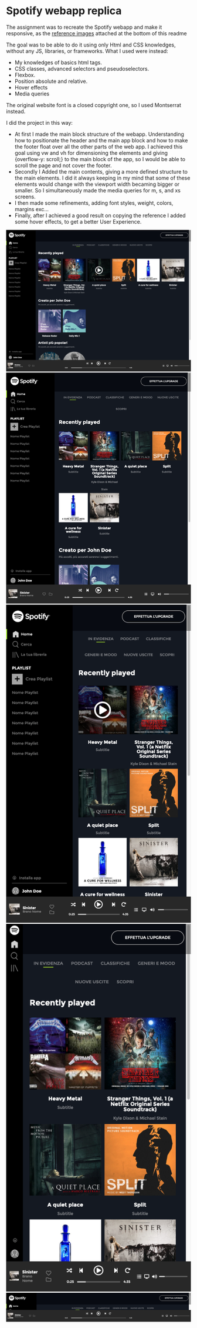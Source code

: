 # Spotify webapp replica

<p>The assignment was to recreate the Spotify webapp and make it responsive, as the <a href="#ref-image">reference images</a> attached at the bottom of this readme </p>

<p>The goal was to be able to do it using only Html and CSS knowledges, without any JS, libraries, or frameworks.
What I used were instead: 
<ul>
    <li>
        My knowledges of basics html tags.
    </li>
    <li>
        CSS classes, advanced selectors and pseudoselectors.
    </li>
    <li>
        Flexbox.
    </li>
    <li>
        Position absolute and relative.
    </li>
    <li>
        Hover effects
    </li>
    <li>
        Media queries
    </li>
</ul>
 
The original website font is a closed copyright one, so I used Montserrat instead.

I did the project in this way:

<ul>
    <li>
        At first I made the main block structure of the webapp. Understanding how to positionate the header and the main app block and how to make the footer float over all the other parts of the web app. I achieved this goal using vw and vh for dimensioning the elements and giving {overflow-y: scroll;} to the main block of the app, so I would be able to scroll the page and not cover the footer.
    </li>
    <li>
        Secondly I Added the main contents, giving a more defined structure to the main elements.
        I did it always keeping in my mind that some of these elements would change with the viewport width becaming bigger or smaller.
        So I simultaneously made the media queries for m, s, and xs screens.
    </li>
    <li>
        I then made some refinements, adding font styles, weight, colors, margins exc...
    </li>
    <li>
        Finally, after I achieved a good result on copying the reference I added some hover effects, to get a better User Experience.
    </li>
</ul>

 </p>

<section id="ref-image">
<img src="https://github.com/EmanuelaPau/html-css-spotifyweb/blob/main/references/spotify-lg.png"></img>
<img src="https://github.com/EmanuelaPau/html-css-spotifyweb/blob/main/references/spotify-md.png"></img>
<img src="https://github.com/EmanuelaPau/html-css-spotifyweb/blob/main/references/spotify-s.png"></img>
<img src="https://github.com/EmanuelaPau/html-css-spotifyweb/blob/main/references/spotify-xs.png"></img>
<img src="https://github.com/EmanuelaPau/html-css-spotifyweb/blob/main/references/spotify-height-350.png"></img>

</section>

